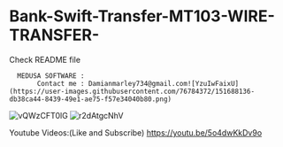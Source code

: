 # Bank-Swift-Transfer-MT103-WIRE-TRANSFER-
Check README file
 
 
 
      MEDUSA SOFTWARE :
           Contact me : Damianmarley734@gmail.com![YzuIwFaixU](https://user-images.githubusercontent.com/76784372/151688136-db38ca44-8439-49e1-ae75-f57e34040b80.png)
![vQWzCFT0lG](https://user-images.githubusercontent.com/76784372/151688141-ce1c4200-7381-4a09-8cc8-da4e0cd2fba0.png)
![r2dAtgcNhV](https://user-images.githubusercontent.com/76784372/151688151-3286a5ba-1ec0-4d28-8954-f237e51ff2c7.png)


Youtube Videos:(Like and Subscribe)
https://youtu.be/5o4dwKkDv9o
